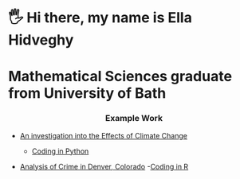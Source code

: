 # 🖐 Hi there, my name is Ella Hidveghy
# Mathematical Sciences graduate from University of Bath

<h3 align="center">Example Work </h3>

- [An investigation into the Effects of Climate Change](https://github.com/ellahidveghy/portfolio/blob/main/An%20investigation%20into%20the%20Effects%20of%20Climate%20Change.pdf)
    - [Coding in Python](https://github.com/ellahidveghy/portfolio/blob/main/Python%20Coding) 

- [Analysis of Crime in Denver, Colorado](https://github.com/ellahidveghy/portfolio/blob/main/Analysis%20of%20Crime%20in%20Denver%2C%20Colorado.pdf)
   -[Coding in R](https://github.com/ellahidveghy/portfolio/blob/main/R%20Code%201)



  
